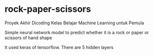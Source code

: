 # rock-paper-scissors
Proyek Akhir Dicoding Kelas Belajar Machine Learning untuk Pemula

Simple neural network model to predict whether it is a rock or paper or scissors of hand shape

It used keras of tensorflow. There are 5 hidden layers
